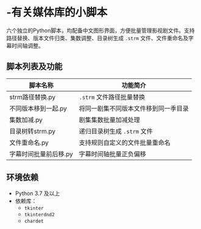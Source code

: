 # -有关媒体库的小脚本
六个独立的Python脚本，均配备中文图形界面，方便批量管理影视剧文件。支持路径替换、版本文件归类、集数调整、目录树生成 `.strm` 文件、文件重命名及字幕时间轴调整。

## 脚本列表及功能

| 脚本名称             | 功能简介                          |
|----------------------|---------------------------------|
| strm路径替换.py       | `.strm` 文件路径批量替换           |
| 不同版本移到一起.py   | 将同一剧集不同版本文件移到同一季目录 |
| 集数加减.py           | 剧集集数批量加减处理               |
| 目录树转strm.py       | 递归目录树生成 `.strm` 文件          |
| 文件重命名.py         | 支持规则自定义的文件批量重命名       |
| 字幕时间批量前后移.py | 字幕时间轴批量正负偏移              |

## 环境依赖

- Python 3.7 及以上  
- 依赖库：
  - `tkinter`
  - `tkinterdnd2`
  - `chardet`
  

